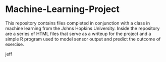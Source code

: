 # Machine-Learning-Project
This repository contains files completed in conjunction with a class in machine learning from 
the Johns Hopkins University.  Inside the repository are a series of HTML files that serve as a
writeup for the project and a simple R program used to model sensor output and predict the 
outcome of exercise.

jeff

